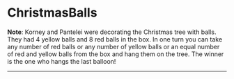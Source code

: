 # ChristmasBalls

**Note**: Korney and Pantelei were decorating the Christmas tree with balls. They had 4 yellow balls and 8 red balls in the box. In one turn you can take any number of red balls or any number of yellow balls or an equal number of red and yellow balls from the box and hang them on the tree. The winner is the one who hangs the last balloon!

---
